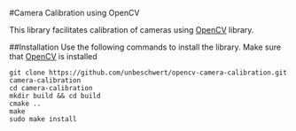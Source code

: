 #Camera Calibration using OpenCV

This library facilitates calibration of cameras using [OpenCV](https://opencv.org/) library.

##Installation
Use the following commands to install the library. Make sure that [OpenCV](https://opencv.org/) is installed
```
git clone https://github.com/unbeschwert/opencv-camera-calibration.git camera-calibration
cd camera-calibration
mkdir build && cd build
cmake ..
make
sudo make install
```
